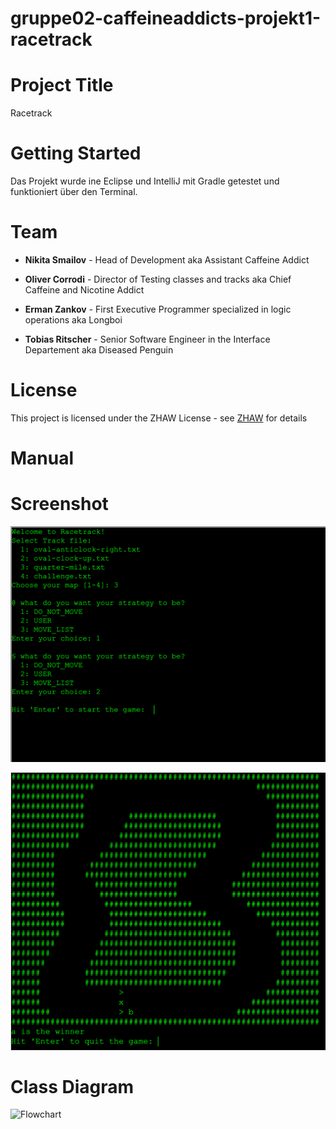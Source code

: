 # gruppe02-caffeineaddicts-projekt1-racetrack

# Project Title

Racetrack

# Getting Started

Das Projekt wurde ine Eclipse und IntelliJ mit Gradle getestet und funktioniert über den Terminal.

# Team

* **Nikita Smailov** - Head of Development aka Assistant Caffeine Addict

* **Oliver Corrodi** - Director of Testing classes and tracks aka Chief Caffeine and Nicotine Addict

* **Erman Zankov** - First Executive Programmer specialized in logic operations aka Longboi

* **Tobias Ritscher** - Senior Software Engineer in the Interface Departement aka Diseased Penguin

# License

This project is licensed under the ZHAW License - see [ZHAW](http://www.zhaw.ch) for details

# Manual




# Screenshot

![Screenshot](StartScreenShot.png)

![Screenshot](FinishScreenShot.png)

# Class Diagram

![Flowchart]()
